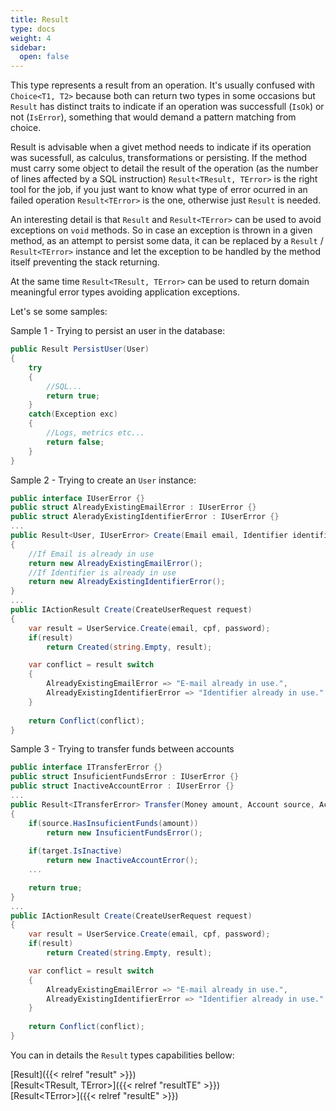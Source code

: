```yaml
---
title: Result
type: docs
weight: 4
sidebar:
  open: false
---
```


This type represents a result from an operation. It's usually confused with `Choice<T1, T2>` because both can return two types in some occasions but `Result` has distinct traits to 
indicate if an operation was successfull (`IsOk`) or not (`IsError`), something that would demand a pattern matching from choice.

Result is advisable when a givet method needs to indicate if its operation was sucessfull, as calculus, transformations or persisting. If the method must carry some object to detail the result of the operation (as the number of lines affected by a SQL instruction) `Result<TResult, TError>` is the right tool for the job, if you just want to know what type of error ocurred in an failed operation `Result<TError>` is the one, otherwise just `Result` is needed.

An interesting detail is that `Result` and `Result<TError>` can be used to avoid exceptions on `void` methods. So in case an exception is thrown in a given method, as an attempt to persist some data, it can be replaced by a `Result` / `Result<TError>` instance and let the exception to be handled by the method itself preventing the stack returning.

At the same time `Result<TResult, TError>` can be used to return domain meaningful error types avoiding application exceptions.

Let's se some samples:

Sample 1 - Trying to persist an user in the database:

```c#
public Result PersistUser(User)
{
    try
    {
        //SQL...
        return true;
    }
    catch(Exception exc)
    {
        //Logs, metrics etc...
        return false;
    }
}
```

Sample 2 - Trying to create an `User` instance:

```c#
public interface IUserError {}
public struct AlreadyExistingEmailError : IUserError {}
public struct AleradyExistingIdentifierError : IUserError {}
...
public Result<User, IUserError> Create(Email email, Identifier identifier, Password password)
{
    //If Email is already in use
    return new AlreadyExistingEmailError();
    //If Identifier is already in use
    return new AlreadyExistingIdentifierError();
}
...
public IActionResult Create(CreateUserRequest request)
{
    var result = UserService.Create(email, cpf, password);
    if(result)
        return Created(string.Empty, result);

    var conflict = result switch
    {
        AlreadyExistingEmailError => "E-mail already in use.",
        AlreadyExistingIdentifierError => "Identifier already in use."
    }
    
    return Conflict(conflict);
}
```

Sample 3 - Trying to transfer funds between accounts

```c#
public interface ITransferError {}
public struct InsuficientFundsError : IUserError {}
public struct InactiveAccountError : IUserError {}
...
public Result<ITransferError> Transfer(Money amount, Account source, Account target)
{
    if(source.HasInsuficientFunds(amount))
        return new InsuficientFundsError();
    
    if(target.IsInactive)
        return new InactiveAccountError();
    ...

    return true;
}
...
public IActionResult Create(CreateUserRequest request)
{
    var result = UserService.Create(email, cpf, password);
    if(result)
        return Created(string.Empty, result);

    var conflict = result switch
    {
        AlreadyExistingEmailError => "E-mail already in use.",
        AlreadyExistingIdentifierError => "Identifier already in use."
    }
    
    return Conflict(conflict);
}
```

You can in details the `Result` types capabilities bellow:

[Result]({{< relref "result" >}})\
[Result&lt;TResult, TError&gt;]({{< relref "resultTE" >}})\
[Result&lt;TError&gt;]({{< relref "resultE" >}})